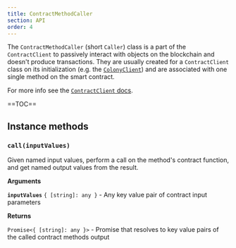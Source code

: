 ```yaml
---
title: ContractMethodCaller
section: API
order: 4
---
```


The `ContractMethodCaller` (short `Caller`) class is a part of the `ContractClient` to passively interact with objects on the blockchain and doesn't produce transactions. They are usually created for a `ContractClient` class on its initialization (e.g. the [`ColonyClient`](/colonyjs/api-colonyclient)) and are associated with one single method on the smart contract.

For more info see the [`ContractClient` docs](/colonyjs/docs-contract-client/).

==TOC==

## Instance methods

### `call(inputValues)`

Given named input values, perform a call on the method's contract function, and get named output values from the result.

**Arguments**

**`inputValues`** `{ [string]: any }` - Any key value pair of contract input parameters

**Returns**

`Promise<{ [string]: any }>` - Promise that resolves to key value pairs of the called contract methods output
